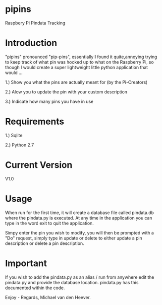 pipins
======

Raspbery Pi Pindata Tracking


Introduction
============

"pipins" pronounced "pip-pins", essentially I found it quite,annoying trying to keep track of what pin was hooked up to what on the Raspberry Pi, so though I would create a super lightweight little python application that would ...

1.) Show you what the pins are actually meant for (by the Pi-Creators)

2.) Alow you to update the pin with your custom description

3.) Indicate how many pins you have in use

Requirements
============

1.) Sqlite

2.) Python 2.7

Current Version
===============

V1.0

Usage
=====

When run for the first time, it will create a database file called pindata.db where the pindata.py is executed. At any time in the application you can type in the word exit to quit the application.

Simpy enter the pin you wish to modify, you will then be prompted with a "Do" request, simply type in update or delete to either update a pin description or delete a pin description.

Important
=========

If you wish to add the pindata.py as an alias / run from anywhere edit the pindata.py and provide the database location. pindata.py has this documented within the code.

Enjoy - Regards, Michael van den Heever.


